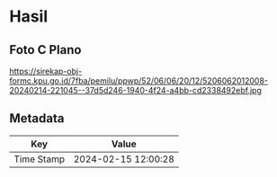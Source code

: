 # Hasil

## Foto C Plano

https://sirekap-obj-formc.kpu.go.id/7fba/pemilu/ppwp/52/06/06/20/12/5206062012008-20240214-221045--37d5d246-1940-4f24-a4bb-cd2338492ebf.jpg


## Metadata

| Key        | Value               |
| ---------- | ------------------- |
| Time Stamp | 2024-02-15 12:00:28 |



